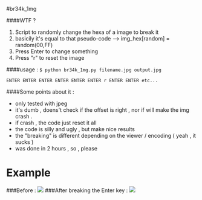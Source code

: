 #br34k_1mg

####WTF ?
1. Script to randomly change the hexa of a image to break it
2. basicily it's equal to that pseudo-code --> img_hex[random] = random(00,FF)
3. Press Enter to change something 
4. Press "r" to reset the image

####usage :
```$ python br34k_1mg.py filename.jpg output.jpg```

```ENTER ENTER ENTER ENTER ENTER ENTER r ENTER ENTER etc...```

####Some points about it :
* only tested with jpeg
* it's dumb , doens't check if the offset is right , nor if will make the img crash .
* if crash , the code just reset it all
* the code is silly and ugly , but make nice results
* the "breaking" is different depending on the viewer / encoding ( yeah , it sucks )
* was done in 2 hours , so , please

# Example 
###Before :
![](http://i.imgur.com/gIsAVxU.jpg)
###After breaking the Enter key :
![](http://i.imgur.com/rlpBanx.jpg)
